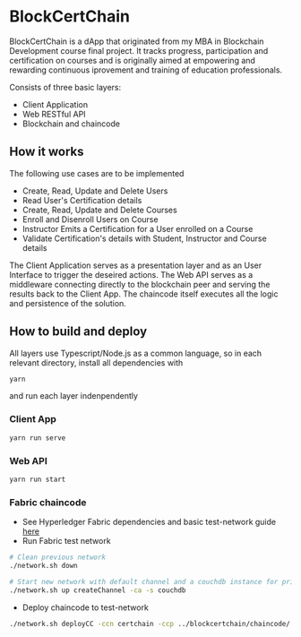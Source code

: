 # BlockCertChain
BlockCertChain is a dApp that originated from my MBA in Blockchain Development course final project.
It tracks progress, participation and certification on courses and is originally aimed at empowering and rewarding continuous iprovement and training of education professionals.

Consists of three basic layers:
* Client Application
* Web RESTful API
* Blockchain and chaincode


## How it works
The following use cases are to be implemented
- Create, Read, Update and Delete Users
- Read User's Certification details
- Create, Read, Update and Delete Courses
- Enroll and Disenroll Users on Course
- Instructor Emits a Certification for a User enrolled on a Course
- Validate Certification's details with Student, Instructor and Course details

The Client Application serves as a presentation layer and as an User Interface to trigger the deseired actions.
The Web API serves as a middleware connecting directly to the blockchain peer and serving the results back to the Client App.
The chaincode itself executes all the logic and persistence of the solution.

## How to build and deploy
All layers use Typescript/Node.js as a common language, so in each relevant directory, install all dependencies with
``` bash
yarn
```
and run each layer indenpendently

### Client App
``` bash
yarn run serve
```

### Web API
``` bash
yarn run start
```

### Fabric chaincode
* See Hyperledger Fabric dependencies and basic test-network guide [here](https://hyperledger-fabric.readthedocs.io/en/release-2.2/test_network.html)
* Run Fabric test network
``` bash
# Clean previous network
./network.sh down

# Start new network with default channel and a couchdb instance for private data
./network.sh up createChannel -ca -s couchdb
```
* Deploy chaincode to test-network
``` bash
./network.sh deployCC -ccn certchain -ccp ../blockcertchain/chaincode/ -ccl typescript -ccep "OR('Org1MSP.peer','Org2MSP.peer')" -cccg ../blockcertchain/chaincode/collections_config.json
```
